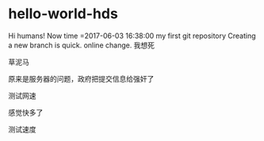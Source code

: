 # hello-world-hds
Hi humans!
Now time =2017-06-03 16:38:00
my first git repository 
Creating a new branch is quick.
online change.
我想死


草泥马


原来是服务器的问题，政府把提交信息给强奸了



测试网速


感觉快多了


测试速度